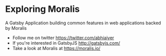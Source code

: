 # Exploring Moralis

A Gatsby Application building common features in web applications backed by Moralis

- Follow me on twitter https://twitter.com/abhiaiyer
- If you're interested in GatsbyJS http://gatsbyjs.com/
- Take a look at Moralis at https://moralis.io/
